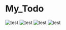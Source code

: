 # My_Todo


![test](https://github.com/Abhishek3970/My_Todo/blob/master/Image1.jpeg)
![test](https://github.com/Abhishek3970/My_Todo/blob/master/Image2.jpeg)
![test](https://github.com/Abhishek3970/My_Todo/blob/master/Image3.jpeg)
![test](https://github.com/Abhishek3970/My_Todo/blob/master/Image4.jpeg)
